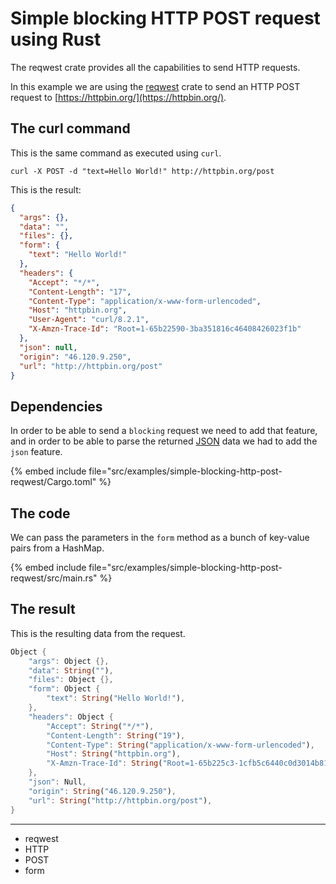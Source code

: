 # Simple blocking HTTP POST request using Rust

The reqwest crate provides all the capabilities to send HTTP requests.

In this example we are using the [reqwest](https://crates.io/crates/reqwest) crate to send an HTTP POST request to [https://httpbin.org/](https://httpbin.org/).


## The curl command


This is the same command as executed using `curl`.

```
curl -X POST -d "text=Hello World!" http://httpbin.org/post
```

This is the result:

```json
{
  "args": {},
  "data": "",
  "files": {},
  "form": {
    "text": "Hello World!"
  },
  "headers": {
    "Accept": "*/*",
    "Content-Length": "17",
    "Content-Type": "application/x-www-form-urlencoded",
    "Host": "httpbin.org",
    "User-Agent": "curl/8.2.1",
    "X-Amzn-Trace-Id": "Root=1-65b22590-3ba351816c46408426023f1b"
  },
  "json": null,
  "origin": "46.120.9.250",
  "url": "http://httpbin.org/post"
}
```


## Dependencies

In order to be able to send a `blocking` request we need to add that feature, and in order to be able to parse the returned [JSON](/json) data we had to add the `json` feature.

{% embed include file="src/examples/simple-blocking-http-post-reqwest/Cargo.toml" %}


## The code

We can pass the parameters in the `form` method as a bunch of key-value pairs from a HashMap.

{% embed include file="src/examples/simple-blocking-http-post-reqwest/src/main.rs" %}

## The result

This is the resulting data from the request.

```rust
Object {
    "args": Object {},
    "data": String(""),
    "files": Object {},
    "form": Object {
        "text": String("Hello World!"),
    },
    "headers": Object {
        "Accept": String("*/*"),
        "Content-Length": String("19"),
        "Content-Type": String("application/x-www-form-urlencoded"),
        "Host": String("httpbin.org"),
        "X-Amzn-Trace-Id": String("Root=1-65b225c3-1cfb5c6440c0d3014b818197"),
    },
    "json": Null,
    "origin": String("46.120.9.250"),
    "url": String("http://httpbin.org/post"),
}
```

---

- reqwest
- HTTP
- POST
- form


